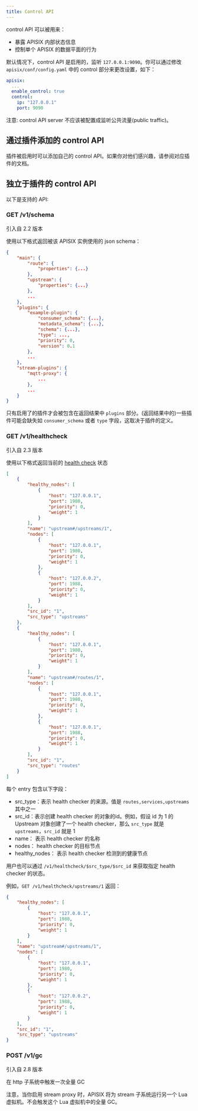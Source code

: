 ```yaml
---
title: Control API
---
```


<!--
#
# Licensed to the Apache Software Foundation (ASF) under one or more
# contributor license agreements.  See the NOTICE file distributed with
# this work for additional information regarding copyright ownership.
# The ASF licenses this file to You under the Apache License, Version 2.0
# (the "License"); you may not use this file except in compliance with
# the License.  You may obtain a copy of the License at
#
#     http://www.apache.org/licenses/LICENSE-2.0
#
# Unless required by applicable law or agreed to in writing, software
# distributed under the License is distributed on an "AS IS" BASIS,
# WITHOUT WARRANTIES OR CONDITIONS OF ANY KIND, either express or implied.
# See the License for the specific language governing permissions and
# limitations under the License.
#
-->

control API 可以被用来：

* 暴露 APISIX 内部状态信息
* 控制单个 APISIX 的数据平面的行为

默认情况下，control API 是启用的，监听 `127.0.0.1:9090`。你可以通过修改 `apisix/conf/config.yaml` 中的 control 部分来更改设置，如下：

```yaml
apisix:
  ...
  enable_control: true
  control:
    ip: "127.0.0.1"
    port: 9090
```

注意: control API server 不应该被配置成监听公共流量(public traffic)。

## 通过插件添加的 control API

插件被启用时可以添加自己的 control API。如果你对他们感兴趣，请参阅对应插件的文档。

## 独立于插件的 control API

以下是支持的 API:

### GET /v1/schema

引入自 2.2 版本

使用以下格式返回被该 APISIX 实例使用的 json schema：

```json
{
    "main": {
        "route": {
            "properties": {...}
        },
        "upstream": {
            "properties": {...}
        },
        ...
    },
    "plugins": {
        "example-plugin": {
            "consumer_schema": {...},
            "metadata_schema": {...},
            "schema": {...},
            "type": ...,
            "priority": 0,
            "version": 0.1
        },
        ...
    },
    "stream-plugins": {
        "mqtt-proxy": {
            ...
        },
        ...
    }
}
```

只有启用了的插件才会被包含在返回结果中 `plugins` 部分。(返回结果中的)一些插件可能会缺失如 `consumer_schema` 或者 `type` 字段，这取决于插件的定义。

### GET /v1/healthcheck

引入自 2.3 版本

使用以下格式返回当前的 [health check](health-check.md) 状态

```json
[
    {
        "healthy_nodes": [
            {
                "host": "127.0.0.1",
                "port": 1980,
                "priority": 0,
                "weight": 1
            }
        ],
        "name": "upstream#/upstreams/1",
        "nodes": [
            {
                "host": "127.0.0.1",
                "port": 1980,
                "priority": 0,
                "weight": 1
            },
            {
                "host": "127.0.0.2",
                "port": 1988,
                "priority": 0,
                "weight": 1
            }
        ],
        "src_id": "1",
        "src_type": "upstreams"
    },
    {
        "healthy_nodes": [
            {
                "host": "127.0.0.1",
                "port": 1980,
                "priority": 0,
                "weight": 1
            }
        ],
        "name": "upstream#/routes/1",
        "nodes": [
            {
                "host": "127.0.0.1",
                "port": 1980,
                "priority": 0,
                "weight": 1
            },
            {
                "host": "127.0.0.1",
                "port": 1988,
                "priority": 0,
                "weight": 1
            }
        ],
        "src_id": "1",
        "src_type": "routes"
    }
]
```

每个 entry 包含以下字段：

* src_type：表示 health checker 的来源。值是 `routes,services,upstreams` 其中之一
* src_id：表示创建 health checker 的对象的id。例如，假设 id 为 1 的 Upstream 对象创建了一个 health checker，那么 `src_type` 就是 `upstreams`，`src_id` 就是 1
* name： 表示 health checker 的名称
* nodes： health checker 的目标节点
* healthy_nodes： 表示 health checker 检测到的健康节点

用户也可以通过 `/v1/healthcheck/$src_type/$src_id` 来获取指定 health checker 的状态。

例如，`GET /v1/healthcheck/upstreams/1` 返回：

```json
{
    "healthy_nodes": [
        {
            "host": "127.0.0.1",
            "port": 1980,
            "priority": 0,
            "weight": 1
        }
    ],
    "name": "upstream#/upstreams/1",
    "nodes": [
        {
            "host": "127.0.0.1",
            "port": 1980,
            "priority": 0,
            "weight": 1
        },
        {
            "host": "127.0.0.2",
            "port": 1988,
            "priority": 0,
            "weight": 1
        }
    ],
    "src_id": "1",
    "src_type": "upstreams"
}
```

### POST /v1/gc

引入自 2.8 版本

在 http 子系统中触发一次全量 GC

注意，当你启用 stream proxy 时，APISIX 将为 stream 子系统运行另一个 Lua 虚拟机。不会触发这个 Lua 虚拟机中的全量 GC。
